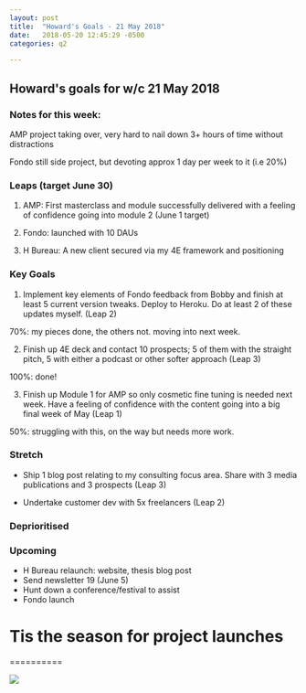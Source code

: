 ```yaml
---
layout: post
title:  "Howard's Goals - 21 May 2018"
date:   2018-05-20 12:45:29 -0500
categories: q2

---
```


## Howard's goals for w/c 21 May 2018
  
  
### Notes for this week:
AMP project taking over, very hard to nail down 3+ hours of time without distractions

Fondo still side project, but devoting approx 1 day per week to it (i.e 20%)


### Leaps (target June 30)

1. AMP: First masterclass and module successfully delivered with a feeling of confidence going into module 2 (June 1 target)

2. Fondo: launched with 10 DAUs

3. H Bureau: A new client secured via my 4E framework and positioning

  
### Key Goals

1. Implement key elements of Fondo feedback from Bobby and finish at least 5 current version tweaks. Deploy to Heroku. Do at least 2 of these updates myself. (Leap 2)

70%: my pieces done, the others not. moving into next week.


2. Finish up 4E deck and contact 10 prospects; 5 of them with the straight pitch, 5 with either a podcast or other softer approach (Leap 3)

100%: done!


3. Finish up Module 1 for AMP so only cosmetic fine tuning is needed next week. Have a feeling of confidence with the content going into a big final week of May (Leap 1)


50%: struggling with this, on the way but needs more work.



### Stretch

- Ship 1 blog post relating to my consulting focus area. Share with 3 media publications and 3 prospects (Leap 3) 

- Undertake customer dev with 5x freelancers (Leap 2)



### Deprioritised


### Upcoming
- H Bureau relaunch: website, thesis blog post
- Send newsletter 19 (June 5)
- Hunt down a conference/festival to assist
- Fondo launch



# Tis the season for project launches
==========

![](https://media.giphy.com/media/ZKTNelSY55g4w/giphy.gif)
